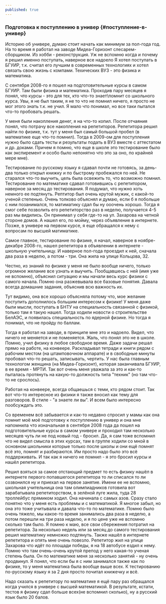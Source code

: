 ```yaml
---
published: true
---
```


### Подготовка к поступлению в универ {#поступление-в-универ}

Историю об универе, думаю стоит начать как минимум за пол-года год.
На то время я работал на заводе Мидеа-Горизонт слесарем-сборщиком. Из хобби - реконструкция.
Уж не вспомню когда и почему я решил именно поступать, наверное все надоело
Я хотел поступать в БГУИР, т.к. считал его лучшим в современных технологиях и хотел связать свою жизнь с компами.
Техических ВУЗ - это физика и математика.

С сентября 2008-го я пошел на подготовительные курсы в самом БГУИР. Там были физика и математика.
Проходив пару месяцев я понял, что курсы - это для тех, кто что-то знает\помнит со школьного курса. Увы, я не был таким, я не то что не помнил ничего, я просто не мог этого знать т.к. не учил. Я мало что понимал, но все таки пытался что-то пробовать решать.

У меня были накопления денег, я на что-то копил. После отчаяния понял, что потрачу все накопления на репетиторов.
Репетитора решил найти по физике, т.к. тут у меня был самый большой пробел (в математике еще что-то помнил).
Тогда в 2009-ом для поступления нужно было сдать тесты и результаты подать в ВУЗ вместе с аттестатом и др. доками. Причем я помню, что еще в школе это тестирование было как экспиремент и особо было непонятно что это за оно, по крайней мере мне).

Тестирование по русскому языку я сдавал почти не готовясь, за день-два только открыл книжку и по быстрому пробежался по ней. Не старался что-то выучить, цель была освежить то, что возможно помнил.
Тестирование по математике сдавал готовившись с репетитором, наверное за месяц до тестирования. Я подумал, что нужно хоть немного ее подтянуть. Рептитор был очень крутой мужик, с какой-то ученой степенью. Очень толково объяснял и думаю, если б я побольше с ним позанимался, то матиматику сдал бы ну ооочень хорошо. Тогда я смог себе позволить его репетиторство раз в неделю, получается 4-5 раз мы видились. Он принимал у себя где-то на ул. Захарова на четной стороне домов. А нашел его, по мойму, через объявление в интернете. Позже, в универе на первом курсе, я еще обращался к нему с вопросам по высшей матиматике.

Самое главное, тестирование по физике, я начал, наверное в ноябре-декабре 2008-го, нашел репетитора в объявлении в интернете - школьную учительницу. И наверное пол-года проездил к ней, сначала два раза в неделю, а потом - три. Она жила на улице Кольцова, 32.

Честно, из знаний по физике у меня не было вообще ничего, только огромное желание все узнать и выучить. Пообщавшесь с ней (имя уже не вспомню), объяснил ситуацию и мы начали весь курс физики с самого начала. Помню она разжевывала все базовые понятия. Давала всегда домашние задания, объяснив всю важность их.

Тут видимо, она все хорошо объясняла потому что, мое желание поступить дополнилось большим интересом к физике! У меня даже были мысли, поступать в БНТУ на специальность связанной с физикой, только там я такую нашел. Тогда ходили новости о строительстве БелАЭС, и появилась специальность по ядерной физике. Но тогда я понимал, что не пройду по баллам.

Тогда я работал на заводе, в принципе мне это и надоело. Видел, что ничего не меняется и не поменяется. Жаль, что понял это не в школе.
Помню, учил физику в любое свободное время. Даже задачи решал прямо на работе, на конвеере. Раскладывал тетради и книги рядом с рабочим местом (на штамповочном аппарате) и в свободные минуты пробовал что-то решать, записывать, чертить. У нас была главным технологом женщина (на Мидеа-Горизонт), которая заканчивала БГУИР, в ее время - МРТИ. Так вот очень меня уважала за это и как-то пыталась протянуть на какую-то должность типа "техник" (но там что-то не срослось).

Работая на конвеере, всегда общаешься с теми, кто рядом стоит. Так вот что-то интересное из физики я также вносил как тему для разговоров. В стиле - "а знаете ли вы". И всем было интересно пообсуждать это.

Со временем всё забывается и как-то недавно спросил у мамы как она помнит моё моё подготовку к поступлению в универ и она мне напомнила что изначальная в сентября 2008 года да пошел на подготовительные курсы в самом универе и проходил там несколько месяцев чуть ли не под новый год - бросил. Да, я сам тоже вспомнил что не видел смысла в этих курсах, там в группе ходили со мной в основном школьники которые только после школы и они ещё помнят всё это, помнят и разбираются. Им просто надо было это всё поддерживать. И так как я ничего не помнил - я это бросил курсы и нашёл репетитора.

Решил взяться за самое отстающий предмет то есть физику нашёл в интернете первого попавшегося репетитора то ли списался то ли созвонился ну и приехал на первое занятие.
Имени ее не вспомню, школьная учительница она там олимпиадников готовила вот зарабатывала репетиторством, в зелёной луге жила, туда 28 троллейбус прямиком ходил.
Она начинала с самых азов. Сразу стало понятно что у меня есть проблемы и с математикой. Я многое забыл, но она это тоже учитывала и давала что-то по математике. Помню было очень тяжело, мы какое-то время занимались два раза в неделю, а потом перешли на три раза неделю, и я по цене уже не вспомню сколько там было. Я помню к маю, все свои сбережения потратил на репетитора. За несколько недель или за месяц до самого тестирования решил математику немножко подтянуть. Также нашёл в интернете репетитора и опять мне очень повезло. Репетитор жил на улице Захарова что идёт по площади победы, я на 18 автобусе ездил к нему. Помню что там очень-очень крутой препод у него какая-то ученая степень была. Он по математике меня за несколько занятий - ну очень продвинул. Я понял, что если бы я с ним занимался также как по физике, то у меня математика была вообще выше всех.
К тестированию по-русскому языку я за 2 дня просто почитал книжечку и всё.

Надо сказать к репетитору по математике я ещё пару раз обращался когда учился в универе с высшей математикой.
В результате, кстати, тестов я физику сдал больше всех(не вспомнил сколько), ну а русский язык было 20 балов.
